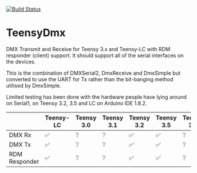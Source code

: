 [![Build Status](https://travis-ci.org/chrisstaite/TeensyDmx.svg?branch=master)](https://travis-ci.org/chrisstaite/TeensyDmx)

TeensyDmx
=========

DMX Transmit and Receive for Teensy 3.x and Teensy-LC with RDM responder
(client) support.  It should support all of the serial interfaces on the
devices.

This is the combination of DMXSerial2, DmxReceive and DmxSimple but
converted to use the UART for Tx rather than the bit-banging method
utilised by DmxSimple.

Limited testing has been done with the hardware people have lying around
on Serial1, on Teensy 3.2, 3.5 and LC on Arduino IDE 1.8.2.

|               | Teensy-LC        | Teensy 3.0    | Teensy 3.1    | Teensy 3.2       | Teensy 3.5       | Teensy 3.6    |
|---------------|------------------|---------------|---------------|------------------|------------------|---------------|
| DMX Rx        |:white_check_mark:|:grey_question:|:grey_question:|:white_check_mark:|:white_check_mark:|:grey_question:|
| DMX Tx        |:white_check_mark:|:grey_question:|:grey_question:|:white_check_mark:|:white_check_mark:|:grey_question:|
| RDM Responder |:white_check_mark:|:grey_question:|:grey_question:|:white_check_mark:|:white_check_mark:|:grey_question:|
